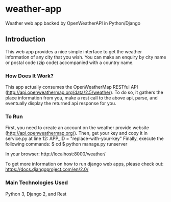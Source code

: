 # weather-app
Weather web app backed by OpenWeatherAPI in Python/Django

## Introduction
This web app provides a nice simple interface to get the weather information of any city that you wish.
You can make an enquiry by city name or postal code (zip code) accompanied with a country name.

### How Does It Work?
This app actually consumes the OpenWeatherMap RESTful API (http://api.openweathermap.org/data/2.5/weather).
To do so, it gathers the place information from you, make a rest call to the above api, parse, and eventually
display the returned api response for you.

### To Run
First, you need to create an account on the weather provide website (http://api.openweathermap.org/).
Then, get your key and copy it in service.py at line 12:
    APP_ID = "replace-with-your-key"
Finally, execute the following commands:
$ cd <path-to-the-project-dir>
$ python manage.py runserver

In your browser: http://localhost:8000/weather/

To get more information on how to run django web apps, please check out: https://docs.djangoproject.com/en/2.0/

### Main Technologies Used
Python 3, Django 2, and Rest
